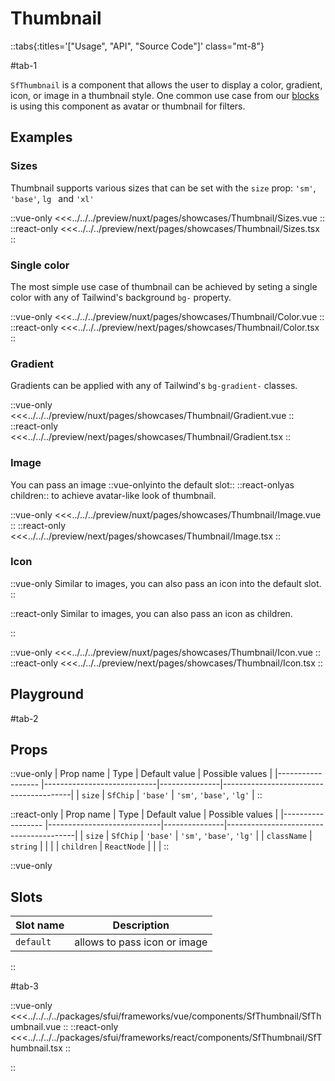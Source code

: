 # Thumbnail

::tabs{:titles='["Usage", "API", "Source Code"]' class="mt-8"}

#tab-1

`SfThumbnail` is a component that allows the user to display a color, gradient, icon, or image in a thumbnail style. One common use case from our [blocks](../blocks/Filters.html) is using this component as avatar or thumbnail for filters.

## Examples

### Sizes

Thumbnail supports various sizes that can be set with the `size` prop: `'sm'`, `'base'`, `lg ` and `'xl'`

<Showcase showcase-name="Thumbnail/Sizes">

::vue-only
<<<../../../preview/nuxt/pages/showcases/Thumbnail/Sizes.vue
::
::react-only
<<<../../../preview/next/pages/showcases/Thumbnail/Sizes.tsx
::
</Showcase>

### Single color

The most simple use case of thumbnail can be achieved by seting a single color with any of Tailwind's background `bg-` property.

<Showcase showcase-name="Thumbnail/Color">

::vue-only
<<<../../../preview/nuxt/pages/showcases/Thumbnail/Color.vue
::
::react-only
<<<../../../preview/next/pages/showcases/Thumbnail/Color.tsx
::
</Showcase>

### Gradient

Gradients can be applied with any of Tailwind's `bg-gradient-` classes.

<Showcase showcase-name="Thumbnail/Gradient">

::vue-only
<<<../../../preview/nuxt/pages/showcases/Thumbnail/Gradient.vue
::
::react-only
<<<../../../preview/next/pages/showcases/Thumbnail/Gradient.tsx
::
</Showcase>

### Image

You can pass an image ::vue-onlyinto the default slot:: ::react-onlyas children:: to achieve avatar-like look of thumbnail.

<Showcase showcase-name="Thumbnail/Image">

::vue-only
<<<../../../preview/nuxt/pages/showcases/Thumbnail/Image.vue
::
::react-only
<<<../../../preview/next/pages/showcases/Thumbnail/Image.tsx
::
</Showcase>

### Icon

::vue-only
Similar to images, you can also pass an icon into the default slot.
::

::react-only
Similar to images, you can also pass an icon as children.

::
<Showcase showcase-name="Thumbnail/Icon">

::vue-only
<<<../../../preview/nuxt/pages/showcases/Thumbnail/Icon.vue
::
::react-only
<<<../../../preview/next/pages/showcases/Thumbnail/Icon.tsx
::
</Showcase>

## Playground 

<Generate style="height: 450px" />

#tab-2

## Props

::vue-only
| Prop name         | Type                       | Default value | Possible values                        |
|------------------ |----------------------------|---------------|----------------------------------------|
| `size`              | `SfChip`                    | `'base'`          | `'sm'`, `'base'`, `'lg'`                           |
::

::react-only
| Prop name         | Type                       | Default value | Possible values                        |
|------------------ |----------------------------|---------------|----------------------------------------|
| `size`              | `SfChip`                    | `'base'`          | `'sm'`, `'base'`, `'lg'`                           |
| `className`         | `string`                     |               |                                        |
| `children`          | `ReactNode`                  |               |            |
::

::vue-only
## Slots

| Slot name |            Description          |
| --------- | ------------------------------- |
| `default`   |  allows to pass icon or image   |
::

#tab-3

::vue-only
<<<../../../../packages/sfui/frameworks/vue/components/SfThumbnail/SfThumbnail.vue
::
::react-only
<<<../../../../packages/sfui/frameworks/react/components/SfThumbnail/SfThumbnail.tsx
::

::